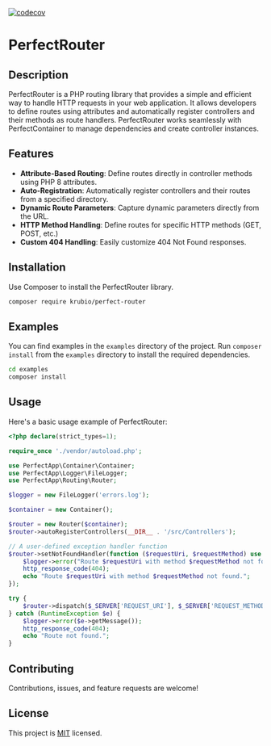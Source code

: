 [![codecov](https://codecov.io/gh/benanamen/perfect-router/branch/master/graph/badge.svg?token=RXmplcPNzz)](https://codecov.io/gh/benanamen/perfect-router)
# PerfectRouter

## Description

PerfectRouter is a PHP routing library that provides a simple and efficient way to handle HTTP requests in your web application. It allows developers to define routes using attributes and automatically register controllers and their methods as route handlers. PerfectRouter works seamlessly with PerfectContainer to manage dependencies and create controller instances.

## Features

- **Attribute-Based Routing**: Define routes directly in controller methods using PHP 8 attributes.
- **Auto-Registration**: Automatically register controllers and their routes from a specified directory.
- **Dynamic Route Parameters**: Capture dynamic parameters directly from the URL.
- **HTTP Method Handling**: Define routes for specific HTTP methods (GET, POST, etc.)
- **Custom 404 Handling**: Easily customize 404 Not Found responses.

## Installation

Use Composer to install the PerfectRouter library.

```bash
composer require krubio/perfect-router
```

## Examples

You can find examples in the `examples` directory of the project. Run `composer install` from the `examples` directory to install the required dependencies.

```bash
cd examples
composer install
````

## Usage

Here's a basic usage example of PerfectRouter:

```php
<?php declare(strict_types=1);

require_once './vendor/autoload.php';

use PerfectApp\Container\Container;
use PerfectApp\Logger\FileLogger;
use PerfectApp\Routing\Router;

$logger = new FileLogger('errors.log');

$container = new Container();

$router = new Router($container);
$router->autoRegisterControllers(__DIR__ . '/src/Controllers');

// A user-defined exception handler function
$router->setNotFoundHandler(function ($requestUri, $requestMethod) use ($logger) {
    $logger->error("Route $requestUri with method $requestMethod not found.");
    http_response_code(404);
    echo "Route $requestUri with method $requestMethod not found.";
});

try {
    $router->dispatch($_SERVER['REQUEST_URI'], $_SERVER['REQUEST_METHOD']);
} catch (RuntimeException $e) {
    $logger->error($e->getMessage());
    http_response_code(404);
    echo "Route not found.";
}
```

## Contributing

Contributions, issues, and feature requests are welcome!

## License

This project is [MIT](LICENSE) licensed.